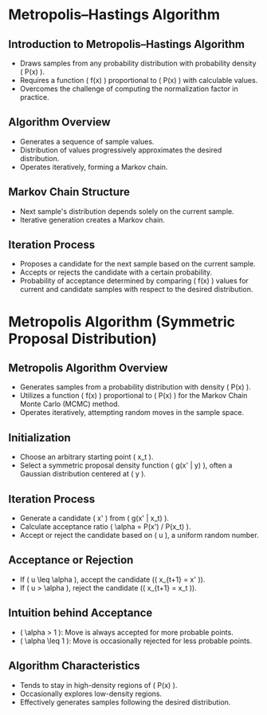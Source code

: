 # Metropolis–Hastings Algorithm

## Introduction to Metropolis–Hastings Algorithm

- Draws samples from any probability distribution with probability density \( P(x) \).
- Requires a function \( f(x) \) proportional to \( P(x) \) with calculable values.
- Overcomes the challenge of computing the normalization factor in practice.

## Algorithm Overview

- Generates a sequence of sample values.
- Distribution of values progressively approximates the desired distribution.
- Operates iteratively, forming a Markov chain.

## Markov Chain Structure

- Next sample's distribution depends solely on the current sample.
- Iterative generation creates a Markov chain.

## Iteration Process

- Proposes a candidate for the next sample based on the current sample.
- Accepts or rejects the candidate with a certain probability.
- Probability of acceptance determined by comparing \( f(x) \) values for current and candidate samples with respect to the desired distribution.

# Metropolis Algorithm (Symmetric Proposal Distribution)

## Metropolis Algorithm Overview

- Generates samples from a probability distribution with density \( P(x) \).
- Utilizes a function \( f(x) \) proportional to \( P(x) \) for the Markov Chain Monte Carlo (MCMC) method.
- Operates iteratively, attempting random moves in the sample space.

## Initialization

- Choose an arbitrary starting point \( x_t \).
- Select a symmetric proposal density function \( g(x' | y) \), often a Gaussian distribution centered at \( y \).

## Iteration Process

- Generate a candidate \( x' \) from \( g(x' | x_t) \).
- Calculate acceptance ratio \( \alpha = P(x') / P(x_t) \).
- Accept or reject the candidate based on \( u \), a uniform random number.

## Acceptance or Rejection

- If \( u \leq \alpha \), accept the candidate (\( x_{t+1} = x' \)).
- If \( u > \alpha \), reject the candidate (\( x_{t+1} = x_t \)).

## Intuition behind Acceptance

- \( \alpha > 1 \): Move is always accepted for more probable points.
- \( \alpha \leq 1 \): Move is occasionally rejected for less probable points.

## Algorithm Characteristics

- Tends to stay in high-density regions of \( P(x) \).
- Occasionally explores low-density regions.
- Effectively generates samples following the desired distribution.
